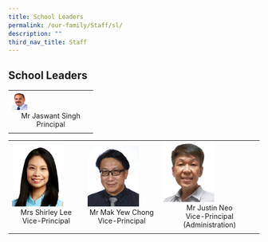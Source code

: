 ```yaml
---
title: School Leaders
permalink: /our-family/Staff/sl/
description: ""
third_nav_title: Staff
---
```

## School Leaders

|   |
|---|
| <img src="/images/Mr Singh.png" style="width:20%"> <center>Mr Jaswant Singh<br>Principal</center>  |
|   |

|   |   |   |
|---|---|---|
| <img src="/images/Mrs Lee.png" style="width:75%"><center>Mrs Shirley Lee <br>Vice-Principal </center> | <img src="/images/Mr Mak.png" style="width:75%"> <center>Mr Mak Yew Chong<br> Vice-Principal </center> | <img src="/images/Mr Neo 1.png" style="width:55%"> <center>Mr Justin Neo <br>Vice-Principal (Administration)</center>  |
|   |   |   |